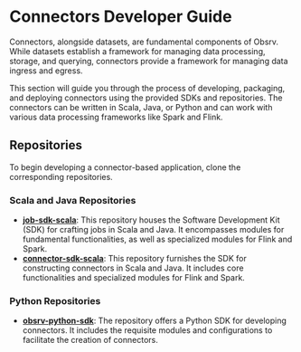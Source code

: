 # Connectors Developer Guide

Connectors, alongside datasets, are fundamental components of Obsrv. While datasets establish a framework for managing data processing, storage, and querying, connectors provide a framework for managing data ingress and egress.

This section will guide you through the process of developing, packaging, and deploying connectors using the provided SDKs and repositories. The connectors can be written in Scala, Java, or Python and can work with various data processing frameworks like Spark and Flink.

## Repositories

To begin developing a connector-based application, clone the corresponding repositories.

### Scala and Java Repositories

* [**job-sdk-scala**](https://github.com/Sunbird-Obsrv/job-sdk-scala): This repository houses the Software Development Kit (SDK) for crafting jobs in Scala and Java. It encompasses modules for fundamental functionalities, as well as specialized modules for Flink and Spark.
* [**connector-sdk-scala**](https://github.com/Sunbird-Obsrv/connector-sdk-scala): This repository furnishes the SDK for constructing connectors in Scala and Java. It includes core functionalities and specialized modules for Flink and Spark.

### Python Repositories

* [**obsrv-python-sdk**](https://github.com/Sunbird-Obsrv/obsrv-python-sdk): The repository offers a Python SDK for developing connectors. It includes the requisite modules and configurations to facilitate the creation of connectors.
